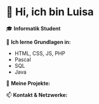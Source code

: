 # 👋 Hi, ich bin Luisa

🎓 **Informatik Student**

🌱 **Ich lerne Grundlagen in:**  
- HTML, CSS, JS, PHP  
- Pascal  
- SQL
- Java

🔭 **Meine Projekte:** 

📫 **Kontakt & Netzwerke:**  

<!-- markdown -->
